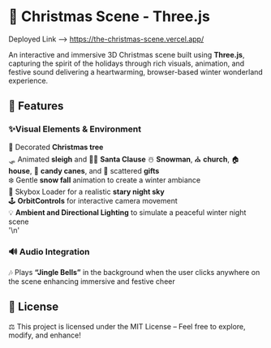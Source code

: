 # 🎄 Christmas Scene - Three.js
Deployed Link --> https://the-christmas-scene.vercel.app/  

An interactive and immersive 3D Christmas scene built using **Three.js**, capturing the spirit of the holidays through rich visuals, animation, and festive sound delivering a heartwarming, browser-based winter wonderland experience.  

## 🌟 Features  
### ✨Visual Elements & Environment  
🎄 Decorated **Christmas tree**  
🛷 Animated **sleigh** and 🎅🏻 **Santa Clause**
☃️ **Snowman**, ⛪ **church**, 🏠 **house**, 🍭 **candy canes**, and 🎁 scattered **gifts**   
❄️ Gentle **snow fall** animation to create a winter ambiance  
🌌 Skybox Loader for a realistic **stary night sky**  
🕹️ **OrbitControls** for interactive camera movement  
💡 **Ambient and Directional Lighting** to simulate a peaceful winter night scene  
'\n'
### 🔊 Audio Integration  
🎶 Plays **“Jingle Bells”** in the background when the user clicks anywhere on the scene enhancing immersive and festive cheer  

## 📜 License  
⚖️ This project is licensed under the MIT License – Feel free to explore, modify, and enhance!
